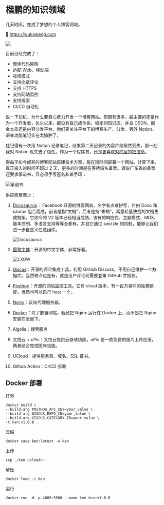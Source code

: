 # 楷鹏的知识领域

几天时间，完成了梦想的个人博客网站。

🎉 https://wukaipeng.com

![](http://img.wukaipeng.com/2023/0805-103820-screenshot-wukaipeng.com-2023.08.05-10_34_31.png)



目前已经完成了：

- 整体代码架构
- 适配 Web、移动端
- 夜间模式
- 支持文章评论
- 支持 HTTPS
- 支持网站监控
- 支持搜索
- CI/CD 自动化



说一下动机，为什么要费心费力开发一个博客网站。原因有很多，最主要的还是作为一个开发者，长久以来，都没有自己成体系、稳定的知识库，并且 CSDN、掘金本质还是内容分发平台，他们更关注平台下的博客生产、分发，另外 Notion、语雀功能笔记实在太臃肿了。

犹记得有一次用 Notion 记录笔记，结果第二天记录的内容片段居然丢失，那一刻我对 Notion 就失去了信任。作为一个程序员，还是<u>更喜欢对底层的把控感</u>。

得益于如今成熟的博客网站搭建技术方案，能在短时间部署一个网站。计算下来，真正投入的时间不超过 2 天，更多的时间是在等待域名备案。话说广东省的备案还要求承诺书，且必须手写签名和盖手印：

![承诺书](http://img.wukaipeng.com/2023/0805-150957-image-20230805150956943.png)



供应商层面上：

1. [Docusaurus](https://docusaurus.io/)： Facebook 开源的博客网站，名字有点难拼写，它由 Docu 和 saurus 组合而成，前者是指“文档”，后者是指“蜥蜴”，寓意轻量快捷的文档生成框架。它如今的 V2 版本已经相当成熟，该有的响应式、主题模式、MDX、版本控制、多语言支持等等全都有，并且它通过 swizzle 的机制，能够让我们进一步自定义任意组件。

   ![Docusaurus](https://ph-files.imgix.net/7a8c1deb-6539-476c-bd6a-907c830b2394.png?auto=compress&codec=mozjpeg&cs=strip&auto=format&fit=max&dpr=2)

2. [霞鹭字体](https://github.com/lxgw/LxgwWenKai)：开源的中文字体，非常好看。

   ![LXGW](https://lxgw.github.io/images/posts/klee-simpchin/wenkai-overview.png)

3. [Giscus](https://giscus.app/)：开源的评论集成工具，利用 GitHub Discuss，不用自己维护一个数据库。当然缺点也是有，就是用户评论前需要登录 GitHub 并授权。

4. [Posthog](https://posthog.com/)：开源的网站监控工具。它有 cloud 版本，有一百万事件的免费额度。当然也可以自己 host 一个。

5. [Nginx](https://www.nginx.com/)：反向代理服务器。

6. [Docker](https://www.docker.com/)：除了部署网站，我还把 Nginx 运行在 Docker 上，而不是把 Nginx 安装在全局下。

7. Algolia：搜索服务

8. 又拍云 + uPic：又拍云提供云存储功能，uPic 是一款免费的图片上传应用，两者结合完成图床功能。

9. UCloud：提供服务器、域名、SSL 证书。

10. Github Action：CI/CD 部署




## Docker 部署

打包

```shell
docker build \
--build-arg POSTHOG_API_KEY=your_value \
--build-arg GISCUS_REPO_ID=your_value \
--build-arg GISCUS_CATEGORY_ID=your_value \
-t ken:v1.0.0 .
```

压缩

```shell
docker save ken:latest -o ken
```

上传

```shell
scp ./ken ucloud:~
```

解压

```shell
docker load -i ken
```

运行

```shell
docker run -d -p 4000:3000 --name ken ken:v1.0.0
```